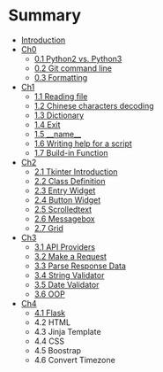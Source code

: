 # Summary

* [Introduction](README.md)
* [Ch0](ch0.md)
  * [0.1 Python2 vs. Python3](python2-vs-python3.md)
  * [0.2 Git command line](git-command-line.md)
  * [0.3 Formatting](formatting.md)
* [Ch1](ch1-project-practice.md)
  * [1.1 Reading file](reading-unicode-file.md)
  * [1.2 Chinese characters decoding](unicode-decoding.md)
  * [1.3 Dictionary](dictionary.md)
  * [1.4 Exit](exit.md)
  * [1.5 \_\_name\_\_](name.md)
  * [1.6 Writing help for a script](writing-help-for-script.md)
  * [1.7 Build-in Function](17-build-in-function.md)
* [Ch2](ch2.md)
  * [2.1 Tkinter Introduction](21-tkinter-introduction.md)
  * [2.2 Class Definition](28-class-definition.md)
  * [2.3 Entry Widget](21-entry-widget.md)
  * [2.4 Button Widget](22-button-widget.md)
  * [2.5 Scrolledtext](23-scrolledtext.md)
  * [2.6 Messagebox](24-messagebox.md)
  * [2.7 Grid](25-grid.md)
* [Ch3](ch3.md)
  * [3.1 API Providers](3.1-request.md)
  * [3.2 Make a Request](3.2-api-providers.md)
  * [3.3 Parse Response Data](3.3-input-params-validator.md)
  * [3.4 String Validator](3.4-string-validator.md)
  * [3.5 Date Validator](3.5-date-validator.md)
  * [3.6 OOP](3.6-oop.md)
* [Ch4](ch4.md)
  * [4.1 Flask](ch4/flask.md)
  * 4.2 HTML
  * 4.3 Jinja Template
  * 4.4 CSS
  * 4.5 Boostrap
  * 4.6 Convert Timezone

